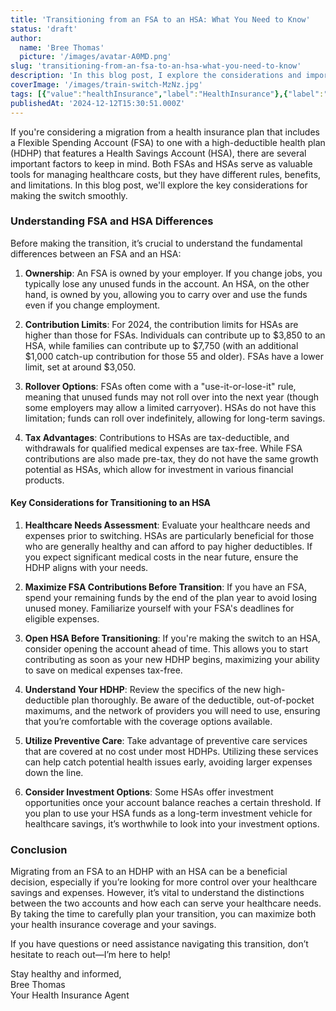 ```yaml
---
title: 'Transitioning from an FSA to an HSA: What You Need to Know'
status: 'draft'
author:
  name: 'Bree Thomas'
  picture: '/images/avatar-A0MD.png'
slug: 'transitioning-from-an-fsa-to-an-hsa-what-you-need-to-know'
description: 'In this blog post, I explore the considerations and important factors to keep in mind when transitioning from a health insurance plan with a Flexible Spending Account (FSA) to a high-deductible health plan (HDHP) with a Health Savings Account (HSA), highlighting key differences and strategies for a smooth migration.'
coverImage: '/images/train-switch-MzNz.jpg'
tags: [{"value":"healthInsurance","label":"HealthInsurance"},{"label":"FSA","value":"fsa"},{"label":"HSA","value":"hsa"},{"label":"HighDeductiblePlans","value":"highDeductiblePlans"},{"label":"HealthcareSavings","value":"healthcareSavings"},{"label":"InsuranceTransition","value":"insuranceTransition"},{"label":"HealthAndWellness","value":"healthAndWellness"}]
publishedAt: '2024-12-12T15:30:51.000Z'
---
```


If you're considering a migration from a health insurance plan that includes a Flexible Spending Account (FSA) to one with a high-deductible health plan (HDHP) that features a Health Savings Account (HSA), there are several important factors to keep in mind. Both FSAs and HSAs serve as valuable tools for managing healthcare costs, but they have different rules, benefits, and limitations. In this blog post, we'll explore the key considerations for making the switch smoothly.

### Understanding FSA and HSA Differences

Before making the transition, it’s crucial to understand the fundamental differences between an FSA and an HSA:

1. **Ownership**: An FSA is owned by your employer. If you change jobs, you typically lose any unused funds in the account. An HSA, on the other hand, is owned by you, allowing you to carry over and use the funds even if you change employment.

2. **Contribution Limits**: For 2024, the contribution limits for HSAs are higher than those for FSAs. Individuals can contribute up to $3,850 to an HSA, while families can contribute up to $7,750 (with an additional $1,000 catch-up contribution for those 55 and older). FSAs have a lower limit, set at around $3,050.

3. **Rollover Options**: FSAs often come with a "use-it-or-lose-it" rule, meaning that unused funds may not roll over into the next year (though some employers may allow a limited carryover). HSAs do not have this limitation; funds can roll over indefinitely, allowing for long-term savings.

4. **Tax Advantages**: Contributions to HSAs are tax-deductible, and withdrawals for qualified medical expenses are tax-free. While FSA contributions are also made pre-tax, they do not have the same growth potential as HSAs, which allow for investment in various financial products.

#### Key Considerations for Transitioning to an HSA

1. **Healthcare Needs Assessment**: Evaluate your healthcare needs and expenses prior to switching. HSAs are particularly beneficial for those who are generally healthy and can afford to pay higher deductibles. If you expect significant medical costs in the near future, ensure the HDHP aligns with your needs.

2. **Maximize FSA Contributions Before Transition**: If you have an FSA, spend your remaining funds by the end of the plan year to avoid losing unused money. Familiarize yourself with your FSA's deadlines for eligible expenses.

3. **Open HSA Before Transitioning**: If you're making the switch to an HSA, consider opening the account ahead of time. This allows you to start contributing as soon as your new HDHP begins, maximizing your ability to save on medical expenses tax-free.

4. **Understand Your HDHP**: Review the specifics of the new high-deductible plan thoroughly. Be aware of the deductible, out-of-pocket maximums, and the network of providers you will need to use, ensuring that you’re comfortable with the coverage options available.

5. **Utilize Preventive Care**: Take advantage of preventive care services that are covered at no cost under most HDHPs. Utilizing these services can help catch potential health issues early, avoiding larger expenses down the line.

6. **Consider Investment Options**: Some HSAs offer investment opportunities once your account balance reaches a certain threshold. If you plan to use your HSA funds as a long-term investment vehicle for healthcare savings, it’s worthwhile to look into your investment options.

### Conclusion

Migrating from an FSA to an HDHP with an HSA can be a beneficial decision, especially if you’re looking for more control over your healthcare savings and expenses. However, it’s vital to understand the distinctions between the two accounts and how each can serve your healthcare needs. By taking the time to carefully plan your transition, you can maximize both your health insurance coverage and your savings.

If you have questions or need assistance navigating this transition, don’t hesitate to reach out—I’m here to help!

Stay healthy and informed,\
Bree Thomas\
Your Health Insurance Agent